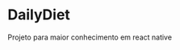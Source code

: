 <h1>DailyDiet</h1>
<p>Projeto para maior conhecimento em react native</p>
<img src="../screenshot/1.png" alt="">
<img src="../screenshot/2.png" alt="">
<img src="../screenshot/3.png" alt="">
<img src="../screenshot/4.png" alt="">
<img src="../screenshot/5.png" alt="">